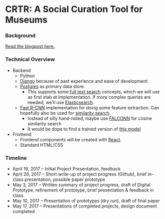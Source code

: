# CRTR: A Social Curation Tool for Museums

### Background

[Read the blogpost here.](https://cms633.github.io/updates/peter-pojiang-chaoran-xinwen-project-summary.html)

### Technical Overview

* Backend
    * Python
    * [Django](https://www.djangoproject.com/) because of past experience and ease of development.
    * [Postgres](https://www.postgresql.org/) as primary data store.
        * This supports some [full text search](https://www.postgresql.org/docs/8.3/static/textsearch.html) concepts, which we will use as first stab at implementation. If more complex queries are needed, we'll use [Elasticsearch](elastic.co).
    * [Fast R-CNN](https://github.com/rbgirshick/fast-rcnn#requirements-hardware) implementation for doing some feature extraction. Can hopefully also be used for [similarity search](http://code.flickr.net/2017/03/07/introducing-similarity-search-at-flickr/).
        * Instead of silly hand-rolled, maybe use [FALCONN](https://falconn-lib.org/pdoc/falconn/) for cosine similarity search
        * It would be dope to find a trained version of [this model](https://arxiv.org/pdf/1412.7755v2.pdf)
* Frontend
    * Frontend components will be created with [React](https://facebook.github.io/react/).
    * Standard HTML/CSS

### Timeline
* April 19, 2017 – Initial Project Presentation, feedback
* April 26, 2017 – Short write-up of project progress (Github), brief in-class presentation, possible paper prototype
* May 3, 2017 – Written summary of project progress, draft of Digital Prototype, refinement of prototype, brief presentation & feedback in class
* May 10, 2017 – Presentation of prototypes (dry run), draft of final paper
* May 17, 2017 – Presentations of completed projects, design document completed 
